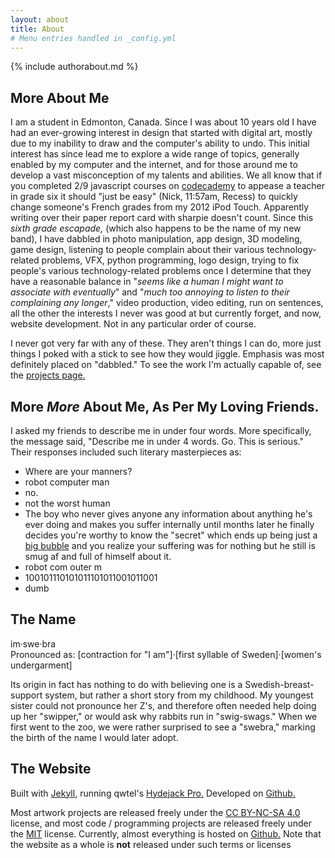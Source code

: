 ```yaml
---
layout: about
title: About
# Menu entries handled in _config.yml
---
```


<!--author-->
{% include authorabout.md %}

## More About Me
I am a student in Edmonton, Canada. Since I was about 10 years old I have had an ever-growing interest in design that started with digital art, mostly due to my inability to draw and the computer's ability to undo. This initial interest has since lead me to explore a wide range of topics, generally enabled by my computer and the internet, and for those around me to develop a vast misconception of my talents and abilities. We all know that if you completed 2/9 javascript courses on [codecademy](https://www.codecademy.com) to appease a teacher in grade six it should "just be easy" (Nick, 11:57am, Recess) to quickly change someone's French grades from my 2012 iPod Touch. Apparently writing over their paper report card with sharpie doesn't count. Since this *sixth grade escapade,* (which also happens to be the name of my new band), I have dabbled in photo manipulation, app design, 3D modeling, game design, listening to people complain about their various technology-related problems, VFX, python programming, logo design, trying to fix people's various technology-related problems once I determine that they have a reasonable balance in "*seems like a human I might want to associate with eventually*" and "*much too annoying to listen to their complaining any longer*," video production, video editing, run on sentences, all the other the interests I never was good at but currently forget, and now, website development. Not in any particular order of course.

I never got very far with any of these. They aren't things I can do, more just things I poked with a stick to see how they would jiggle. Emphasis was most definitely placed on "dabbled." To see the work I'm actually capable of, see the [projects page.](/projects/)

## More *More* About Me, As Per My Loving Friends.
I asked my friends to describe me in under four words. More specifically, the message said, "Describe me in under 4 words. Go. This is serious." Their responses included such literary masterpieces as:

* Where are your manners?
* robot computer man
* no.
* not the worst human
* The boy who never gives anyone any information about anything he's ever doing and makes you suffer internally until months later he finally decides you're worthy to know the "secret" which ends up being just a [big bubble](https://youtu.be/3TwVFOzrwzI) and you realize your suffering was for nothing but he still is smug af and full of himself about it.
* robot com outer m
* 100101110101011101011001011001
* dumb

## The Name
im·swe·bra  
Pronounced as: [contraction for "I am"]·[first syllable of Sweden]·[women's undergarment]

Its origin in fact has nothing to do with believing one is a Swedish-breast-support system, but rather a short story from my childhood. My youngest sister could not pronounce her Z's, and therefore often needed help doing up her "swipper," or would ask why rabbits run in "swig-swags." When we first went to the zoo, we were rather surprised to see a "swebra," marking the birth of the name I would later adopt.

## The Website
Built with [Jekyll,](https://jekyllrb.com/) running qwtel's [Hydejack Pro.](https://qwtel.com/hydejack/) Developed on [Github.](https://github.com/imswebra/imswebra.github.io)

Most artwork projects are released freely under the [CC BY-NC-SA 4.0](https://creativecommons.org/licenses/by-nc-sa/4.0/) license, and most code / programming projects are released freely under the [MIT](https://opensource.org/licenses/MIT) license. Currently, almost everything is hosted on [Github.](https://github.com/imswebra?tab=repositories) Note that the website as a whole is **not** released under such terms or licenses

